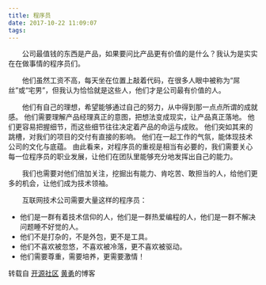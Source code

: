 ```yaml
---
title: 程序员
date: 2017-10-22 11:09:07
tags:
---
```

&ensp;&ensp;&ensp;&ensp;公司最值钱的东西是产品，如果要问比产品更有价值的是什么？我认为是实实在在做事情的程序员们。

&ensp;&ensp;&ensp;&ensp;他们虽然工资不高，每天坐在位置上敲着代码，在很多人眼中被称为“屌丝”或“宅男”，但我认为恰恰就是这些人，他们才是公司最有价值的人。

&ensp;&ensp;&ensp;&ensp;他们有自己的理想，希望能够通过自己的努力，从中得到那一点点所谓的成就感。
他们需要理解产品经理真正的意图，把想法变成现实，让产品真正落地。
他们更容易把握细节，而这些细节往往决定着产品的命运与成败。
他们突如其来的跳槽，对我们的项目的交付有直接的影响。
他们在一起工作的气氛，能体现技术公司的文化与底蕴。
由此看来，对程序员的重视是相当有必要的，我们需要关心每一位程序员的职业发展，让他们在团队里能够充分地发挥出自己的能力。

&ensp;&ensp;&ensp;&ensp;我们也需要对他们倍加关注，挖掘出有能力、肯吃苦、敢担当的人，给他们更多的机会，让他们成为技术领袖。

&ensp;&ensp;&ensp;&ensp;互联网技术公司需要大量这样的程序员：

- 他们是一群有着技术信仰的人，他们是一群热爱编程的人，他们是一群不解决问题睡不好觉的人。
- 他们不是打杂的，不是外包，更不是工具。
- 他们不喜欢被忽悠，不喜欢被冷落，更不喜欢被驱动。
- 他们需要尊重，需要培养，更需要激情！

转载自 [开源社区](https://www.oschina.net/) [黄勇](https://my.oschina.net/huangyong/blog/387709)的博客
